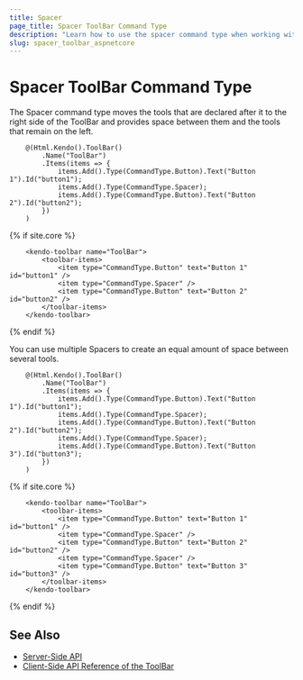 ```yaml
---
title: Spacer
page_title: Spacer ToolBar Command Type
description: "Learn how to use the spacer command type when working with the Telerik UI ToolBar component for {{ site.framework }}."
slug: spacer_toolbar_aspnetcore
---
```


# Spacer ToolBar Command Type

The Spacer command type moves the tools that are declared after it to the right side of the ToolBar and provides space between them and the tools that remain on the left.

```HtmlHelper
    @(Html.Kendo().ToolBar()
        .Name("ToolBar")
        .Items(items => {
            items.Add().Type(CommandType.Button).Text("Button 1").Id("button1");
            items.Add().Type(CommandType.Spacer);
            items.Add().Type(CommandType.Button).Text("Button 2").Id("button2");
        })
    )
```
{% if site.core %}
```TagHelper
    <kendo-toolbar name="ToolBar">
        <toolbar-items>
            <item type="CommandType.Button" text="Button 1" id="button1" />
            <item type="CommandType.Spacer" />
            <item type="CommandType.Button" text="Button 2" id="button2" />
        </toolbar-items>
    </kendo-toolbar>
```
{% endif %}

You can use multiple Spacers to create an equal amount of space between several tools.

```HtmlHelper
    @(Html.Kendo().ToolBar()
        .Name("ToolBar")
        .Items(items => {
            items.Add().Type(CommandType.Button).Text("Button 1").Id("button1");
            items.Add().Type(CommandType.Spacer);
            items.Add().Type(CommandType.Button).Text("Button 2").Id("button2");
            items.Add().Type(CommandType.Spacer);
            items.Add().Type(CommandType.Button).Text("Button 3").Id("button3");
        })
    )
```
{% if site.core %}
```TagHelper
    <kendo-toolbar name="ToolBar">
        <toolbar-items>
            <item type="CommandType.Button" text="Button 1" id="button1" />
            <item type="CommandType.Spacer" />
            <item type="CommandType.Button" text="Button 2" id="button2" />
            <item type="CommandType.Spacer" />
            <item type="CommandType.Button" text="Button 3" id="button3" />
        </toolbar-items>
    </kendo-toolbar>
```
{% endif %}

## See Also

* [Server-Side API](/api/toolbar)
* [Client-Side API Reference of the ToolBar](/api/javascript/ui/toolbar)